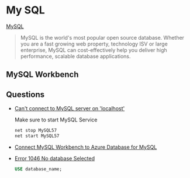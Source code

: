 # My SQL

[MySQL](https://www.mysql.com/)

> MySQL is the world's most popular open source database. Whether you are a fast growing web property, technology ISV or large enterprise, MySQL can cost-effectively help you deliver high performance, scalable database applications.

## MySQL Workbench

## Questions


* [Can't connect to MySQL server on 'localhost'](https://stackoverflow.com/a/43696214/1366033)

  Make sure to start MySQL Service

  ```bash
  net stop MySQL57
  net start MySQL57
  ```

* [Connect MySQL Workbench to Azure Database for MySQL](https://docs.microsoft.com/en-us/azure/mysql/connect-workbench)

* [Error 1046 No database Selected](https://stackoverflow.com/q/4005409/1366033)

  ```sql
  USE database_name;
  ```
